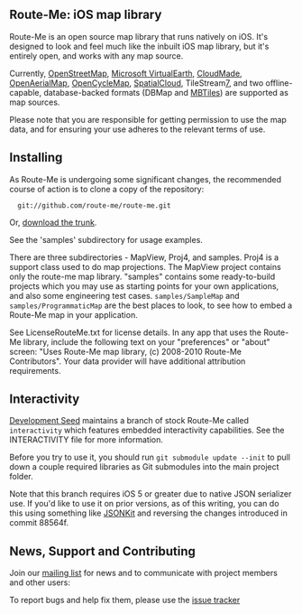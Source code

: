 Route-Me: iOS map library
-------------------------

Route-Me is an open source map library that runs natively on iOS.  It's designed
to look and feel much like the inbuilt iOS map library, but it's entirely open,
and works with any map source.

Currently, [OpenStreetMap][1], [Microsoft VirtualEarth][2], [CloudMade][3],
[OpenAerialMap][4], [OpenCycleMap][5], [SpatialCloud][6], TileStream[7], and two
offline-capable, database-backed formats (DBMap and [MBTiles][8]) are supported
as map sources.

Please note that you are responsible for getting permission to use the map data,
and for ensuring your use adheres to the relevant terms of use.


   [1]: http://www.openstreetmap.org/index.html
   [2]: http://maps.live.com/
   [3]: http://www.cloudmade.com/
   [4]: http://www.openaerialmap.org/
   [5]: http://www.opencyclemap.org/
   [6]: http://www.spatialcloud.com/
   [7]: http://mapbox.com/tilestream
   [8]: http://mbtiles.org/


Installing
----------

As Route-Me is undergoing some significant changes, the recommended course of
action is to clone a copy of the repository:

      git://github.com/route-me/route-me.git

Or, [download the trunk][dl].

See the 'samples' subdirectory for usage examples.

There are three subdirectories - MapView, Proj4, and samples. Proj4 is a support class used to do map projections. The MapView project contains only the route-me map library. "samples" contains some ready-to-build projects which you may use as starting points for your own applications, and also some engineering test cases. `samples/SampleMap` and `samples/ProgrammaticMap` are the best places to look, to see how to embed a Route-Me map in your application.

See LicenseRouteMe.txt for license details. In any app that uses the Route-Me library, include the following text on your "preferences" or "about" screen: "Uses Route-Me map library, (c) 2008-2010 Route-Me Contributors". Your data provider will have additional attribution requirements.


   [dl]: http://github.com/route-me/route-me/zipball/master
   
   
Interactivity
-------------

[Development Seed][ds] maintains a branch of stock Route-Me called `interactivity` which features embedded interactivity capabilities. See the INTERACTIVITY file for more information. 

Before you try to use it, you should run `git submodule update --init` to pull down a couple required libraries as Git submodules into the main project folder. 

Note that this branch requires iOS 5 or greater due to native JSON serializer use. If you'd like to use it on prior versions, as of this writing, you can do this using something like [JSONKit][jsonkit] and reversing the changes introduced in commit 88564f. 

[ds]: http://developmentseed.org/blog/2011/11/01/map-interactivity-library-ios/
[jsonkit]: https://github.com/johnezang/JSONKit


News, Support and Contributing
------------------------------

Join our [mailing list][list] for news and to communicate with project members
and other users:

To report bugs and help fix them, please use the [issue tracker][tracker]

[list]: http://groups.google.com/group/route-me-map
[tracker]: http://github.com/route-me/route-me/issues

